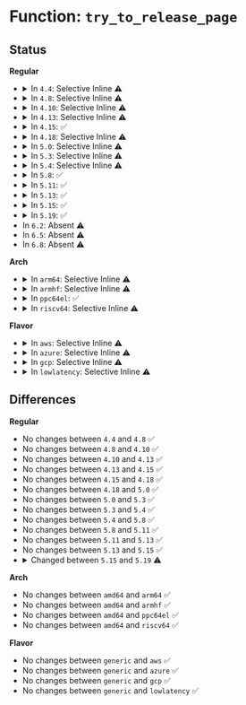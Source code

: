 # Function: <code>try_to_release_page</code>

## Status
<b>Regular</b>
<ul>
<li>
<details>
<summary>In <code>4.4</code>: Selective Inline ⚠️</summary>

```c
int try_to_release_page(struct page *page, gfp_t gfp_mask);
```

**Collision:** Unique Global

**Inline:** Selective

**Transformation:** False

**Instances:**

```
In mm/filemap.c (ffffffff8118d820)
Location: mm/filemap.c:2719
Inline: True
Direct callers:
  - mm/truncate.c:invalidate_inode_pages2_range
  - mm/truncate.c:invalidate_inode_page
  - mm/vmscan.c:shrink_page_list
  - mm/vmscan.c:shrink_active_list
  - fs/splice.c:page_cache_pipe_buf_steal
  - fs/buffer.c:block_invalidatepage
  - fs/ext4/move_extent.c:move_extent_per_page
  - fs/ext4/move_extent.c:move_extent_per_page
  - fs/ext4/move_extent.c:move_extent_per_page
  - fs/ext4/move_extent.c:move_extent_per_page
```
**Symbols:**

```
ffffffff8118d820-ffffffff8118d85f: try_to_release_page (STB_GLOBAL)
```
</details>
</li>
<li>
<details>
<summary>In <code>4.8</code>: Selective Inline ⚠️</summary>

```c
int try_to_release_page(struct page *page, gfp_t gfp_mask);
```

**Collision:** Unique Global

**Inline:** Selective

**Transformation:** False

**Instances:**

```
In mm/filemap.c (ffffffff811a0430)
Location: mm/filemap.c:2892
Inline: True
Direct callers:
  - mm/truncate.c:invalidate_inode_pages2_range
  - mm/truncate.c:invalidate_inode_page
  - mm/vmscan.c:shrink_active_list
  - mm/vmscan.c:shrink_page_list
  - mm/migrate.c:move_to_new_page
  - fs/splice.c:page_cache_pipe_buf_steal
  - fs/buffer.c:block_invalidatepage
  - fs/ext4/move_extent.c:move_extent_per_page
  - fs/ext4/move_extent.c:move_extent_per_page
  - fs/ext4/move_extent.c:move_extent_per_page
  - fs/ext4/move_extent.c:move_extent_per_page
```
**Symbols:**

```
ffffffff811a0430-ffffffff811a047e: try_to_release_page (STB_GLOBAL)
```
</details>
</li>
<li>
<details>
<summary>In <code>4.10</code>: Selective Inline ⚠️</summary>

```c
int try_to_release_page(struct page *page, gfp_t gfp_mask);
```

**Collision:** Unique Global

**Inline:** Selective

**Transformation:** False

**Instances:**

```
In mm/filemap.c (ffffffff811af840)
Location: mm/filemap.c:3008
Inline: True
Direct callers:
  - mm/truncate.c:invalidate_inode_pages2_range
  - mm/truncate.c:invalidate_inode_page
  - mm/vmscan.c:shrink_active_list
  - mm/vmscan.c:shrink_page_list
  - mm/migrate.c:move_to_new_page
  - fs/splice.c:page_cache_pipe_buf_steal
  - fs/buffer.c:block_invalidatepage
  - fs/ext4/move_extent.c:move_extent_per_page
  - fs/ext4/move_extent.c:move_extent_per_page
  - fs/ext4/move_extent.c:move_extent_per_page
  - fs/ext4/move_extent.c:move_extent_per_page
```
**Symbols:**

```
ffffffff811af840-ffffffff811af88e: try_to_release_page (STB_GLOBAL)
```
</details>
</li>
<li>
<details>
<summary>In <code>4.13</code>: Selective Inline ⚠️</summary>

```c
int try_to_release_page(struct page *page, gfp_t gfp_mask);
```

**Collision:** Unique Global

**Inline:** Selective

**Transformation:** False

**Instances:**

```
In mm/filemap.c (ffffffff811b6730)
Location: mm/filemap.c:3142
Inline: True
Direct callers:
  - mm/truncate.c:invalidate_inode_pages2_range
  - mm/truncate.c:invalidate_inode_page
  - mm/vmscan.c:shrink_active_list
  - mm/vmscan.c:shrink_page_list
  - mm/migrate.c:move_to_new_page
  - fs/splice.c:page_cache_pipe_buf_steal
  - fs/buffer.c:block_invalidatepage
  - fs/ext4/move_extent.c:move_extent_per_page
  - fs/ext4/move_extent.c:move_extent_per_page
  - fs/ext4/move_extent.c:move_extent_per_page
  - fs/ext4/move_extent.c:move_extent_per_page
```
**Symbols:**

```
ffffffff811b6730-ffffffff811b677e: try_to_release_page (STB_GLOBAL)
```
</details>
</li>
<li>
<details>
<summary>In <code>4.15</code>: ✅</summary>

```c
int try_to_release_page(struct page *page, gfp_t gfp_mask);
```

**Collision:** Unique Global

**Inline:** No

**Transformation:** False

**Instances:**

```
In mm/filemap.c (ffffffff811ca800)
Location: mm/filemap.c:3318
Inline: False
Direct callers:
  - mm/truncate.c:invalidate_inode_pages2_range
  - mm/truncate.c:invalidate_inode_page
  - mm/vmscan.c:shrink_active_list
  - mm/vmscan.c:shrink_page_list
  - mm/migrate.c:move_to_new_page
  - fs/splice.c:page_cache_pipe_buf_steal
  - fs/buffer.c:block_invalidatepage
  - fs/ext4/move_extent.c:move_extent_per_page
  - fs/ext4/move_extent.c:move_extent_per_page
  - fs/ext4/move_extent.c:move_extent_per_page
  - fs/ext4/move_extent.c:move_extent_per_page
```
**Symbols:**

```
ffffffff811ca800-ffffffff811ca85e: try_to_release_page (STB_GLOBAL)
```
</details>
</li>
<li>
<details>
<summary>In <code>4.18</code>: Selective Inline ⚠️</summary>

```c
int try_to_release_page(struct page *page, gfp_t gfp_mask);
```

**Collision:** Unique Global

**Inline:** Selective

**Transformation:** False

**Instances:**

```
In mm/filemap.c (ffffffff811ebb10)
Location: mm/filemap.c:3318
Inline: True
Direct callers:
  - mm/truncate.c:invalidate_inode_pages2_range
  - mm/truncate.c:invalidate_inode_page
  - mm/vmscan.c:shrink_active_list
  - mm/vmscan.c:shrink_page_list
  - mm/migrate.c:move_to_new_page
  - fs/splice.c:page_cache_pipe_buf_steal
  - fs/buffer.c:block_invalidatepage
  - fs/ext4/move_extent.c:move_extent_per_page
  - fs/ext4/move_extent.c:move_extent_per_page
  - fs/ext4/move_extent.c:move_extent_per_page
  - fs/ext4/move_extent.c:move_extent_per_page
```
**Symbols:**

```
ffffffff811ebb10-ffffffff811ebb6e: try_to_release_page (STB_GLOBAL)
```
</details>
</li>
<li>
<details>
<summary>In <code>5.0</code>: Selective Inline ⚠️</summary>

```c
int try_to_release_page(struct page *page, gfp_t gfp_mask);
```

**Collision:** Unique Global

**Inline:** Selective

**Transformation:** False

**Instances:**

```
In mm/filemap.c (ffffffff811fc6c0)
Location: mm/filemap.c:3387
Inline: True
Direct callers:
  - mm/truncate.c:invalidate_inode_pages2_range
  - mm/truncate.c:invalidate_inode_page
  - mm/vmscan.c:shrink_active_list
  - mm/vmscan.c:shrink_page_list
  - mm/migrate.c:move_to_new_page
  - fs/splice.c:page_cache_pipe_buf_steal
  - fs/buffer.c:block_invalidatepage
  - fs/ext4/move_extent.c:move_extent_per_page
  - fs/ext4/move_extent.c:move_extent_per_page
  - fs/ext4/move_extent.c:move_extent_per_page
  - fs/ext4/move_extent.c:move_extent_per_page
```
**Symbols:**

```
ffffffff811fc6c0-ffffffff811fc71e: try_to_release_page (STB_GLOBAL)
```
</details>
</li>
<li>
<details>
<summary>In <code>5.3</code>: Selective Inline ⚠️</summary>

```c
int try_to_release_page(struct page *page, gfp_t gfp_mask);
```

**Collision:** Unique Global

**Inline:** Selective

**Transformation:** False

**Instances:**

```
In mm/filemap.c (ffffffff81213e20)
Location: mm/filemap.c:3514
Inline: True
Direct callers:
  - mm/truncate.c:invalidate_inode_pages2_range
  - mm/truncate.c:invalidate_inode_page
  - mm/vmscan.c:shrink_active_list
  - mm/vmscan.c:shrink_page_list
  - mm/migrate.c:move_to_new_page
  - mm/memory-failure.c:truncate_error_page
  - fs/splice.c:page_cache_pipe_buf_steal
  - fs/buffer.c:block_invalidatepage
  - fs/ext4/move_extent.c:move_extent_per_page
  - fs/ext4/move_extent.c:move_extent_per_page
  - fs/ext4/move_extent.c:move_extent_per_page
  - fs/ext4/move_extent.c:move_extent_per_page
```
**Symbols:**

```
ffffffff81213e20-ffffffff81213e7f: try_to_release_page (STB_GLOBAL)
```
</details>
</li>
<li>
<details>
<summary>In <code>5.4</code>: Selective Inline ⚠️</summary>

```c
int try_to_release_page(struct page *page, gfp_t gfp_mask);
```

**Collision:** Unique Global

**Inline:** Selective

**Transformation:** False

**Instances:**

```
In mm/filemap.c (ffffffff81221630)
Location: mm/filemap.c:3471
Inline: True
Direct callers:
  - mm/truncate.c:invalidate_inode_pages2_range
  - mm/truncate.c:invalidate_inode_page
  - mm/vmscan.c:shrink_active_list
  - mm/vmscan.c:shrink_page_list
  - mm/migrate.c:move_to_new_page
  - mm/khugepaged.c:collapse_file
  - mm/memory-failure.c:truncate_error_page
  - fs/splice.c:page_cache_pipe_buf_steal
  - fs/buffer.c:block_invalidatepage
  - fs/ext4/move_extent.c:move_extent_per_page
  - fs/ext4/move_extent.c:move_extent_per_page
  - fs/ext4/move_extent.c:move_extent_per_page
  - fs/ext4/move_extent.c:move_extent_per_page
```
**Symbols:**

```
ffffffff81221630-ffffffff8122168f: try_to_release_page (STB_GLOBAL)
```
</details>
</li>
<li>
<details>
<summary>In <code>5.8</code>: ✅</summary>

```c
int try_to_release_page(struct page *page, gfp_t gfp_mask);
```

**Collision:** Unique Global

**Inline:** No

**Transformation:** False

**Instances:**

```
In mm/filemap.c (ffffffff8124e2b0)
Location: mm/filemap.c:3505
Inline: False
Direct callers:
  - mm/truncate.c:invalidate_complete_page2
  - mm/truncate.c:invalidate_inode_page
  - mm/vmscan.c:shrink_active_list
  - mm/vmscan.c:shrink_page_list
  - mm/migrate.c:move_to_new_page
  - mm/khugepaged.c:collapse_file
  - mm/memory-failure.c:truncate_error_page
  - fs/splice.c:page_cache_pipe_buf_try_steal
  - fs/buffer.c:block_invalidatepage
```
**Symbols:**

```
ffffffff8124e2b0-ffffffff8124e30f: try_to_release_page (STB_GLOBAL)
```
</details>
</li>
<li>
<details>
<summary>In <code>5.11</code>: ✅</summary>

```c
int try_to_release_page(struct page *page, gfp_t gfp_mask);
```

**Collision:** Unique Global

**Inline:** No

**Transformation:** False

**Instances:**

```
In mm/filemap.c (ffffffff812586c0)
Location: mm/filemap.c:3599
Inline: False
Direct callers:
  - mm/truncate.c:invalidate_complete_page2
  - mm/truncate.c:invalidate_inode_page
  - mm/vmscan.c:shrink_active_list
  - mm/vmscan.c:shrink_page_list
  - mm/migrate.c:move_to_new_page
  - mm/khugepaged.c:collapse_file
  - mm/memory-failure.c:truncate_error_page
  - fs/splice.c:page_cache_pipe_buf_try_steal
  - fs/buffer.c:block_invalidatepage
```
**Symbols:**

```
ffffffff812586c0-ffffffff8125871f: try_to_release_page (STB_GLOBAL)
```
</details>
</li>
<li>
<details>
<summary>In <code>5.13</code>: ✅</summary>

```c
int try_to_release_page(struct page *page, gfp_t gfp_mask);
```

**Collision:** Unique Global

**Inline:** No

**Transformation:** False

**Instances:**

```
In mm/filemap.c (ffffffff8125cd40)
Location: mm/filemap.c:3847
Inline: False
Direct callers:
  - mm/truncate.c:invalidate_inode_pages2_range
  - mm/truncate.c:invalidate_inode_page
  - mm/vmscan.c:shrink_active_list
  - mm/vmscan.c:shrink_page_list
  - mm/migrate.c:move_to_new_page
  - mm/khugepaged.c:collapse_file
  - mm/memory-failure.c:truncate_error_page
  - fs/splice.c:page_cache_pipe_buf_try_steal
  - fs/buffer.c:block_invalidatepage
```
**Symbols:**

```
ffffffff8125cd40-ffffffff8125cd9f: try_to_release_page (STB_GLOBAL)
```
</details>
</li>
<li>
<details>
<summary>In <code>5.15</code>: ✅</summary>

```c
int try_to_release_page(struct page *page, gfp_t gfp_mask);
```

**Collision:** Unique Global

**Inline:** No

**Transformation:** False

**Instances:**

```
In mm/filemap.c (ffffffff81298cb0)
Location: mm/filemap.c:3958
Inline: False
Direct callers:
  - mm/truncate.c:invalidate_inode_pages2_range
  - mm/truncate.c:invalidate_inode_page
  - mm/vmscan.c:shrink_active_list
  - mm/vmscan.c:shrink_page_list
  - mm/migrate.c:move_to_new_page
  - mm/khugepaged.c:collapse_file
  - mm/memory-failure.c:truncate_error_page
  - fs/splice.c:page_cache_pipe_buf_try_steal
  - fs/buffer.c:block_invalidatepage
```
**Symbols:**

```
ffffffff81298cb0-ffffffff81298d12: try_to_release_page (STB_GLOBAL)
```
</details>
</li>
<li>
<details>
<summary>In <code>5.19</code>: ✅</summary>

```c
int try_to_release_page(struct page *page, gfp_t gfp);
```

**Collision:** Unique Global

**Inline:** No

**Transformation:** False

**Instances:**

```
In mm/folio-compat.c (ffffffff81300ef0)
Location: mm/folio-compat.c:148
Inline: False
Direct callers:
  - mm/vmscan.c:shrink_active_list
  - mm/migrate.c:move_to_new_folio
  - mm/khugepaged.c:collapse_file
  - mm/memory-failure.c:truncate_error_page
```
**Symbols:**

```
ffffffff81300ef0-ffffffff81300f51: try_to_release_page (STB_GLOBAL)
```
</details>
</li>
<li>
In <code>6.2</code>: Absent ⚠️
</li>
<li>
In <code>6.5</code>: Absent ⚠️
</li>
<li>
In <code>6.8</code>: Absent ⚠️
</li>
</ul>
<b>Arch</b>
<ul>
<li>
<details>
<summary>In <code>arm64</code>: Selective Inline ⚠️</summary>

```c
int try_to_release_page(struct page *page, gfp_t gfp_mask);
```

**Collision:** Unique Global

**Inline:** Selective

**Transformation:** False

**Instances:**

```
In mm/filemap.c (ffff8000102ae1d8)
Location: mm/filemap.c:3471
Inline: True
Direct callers:
  - mm/truncate.c:invalidate_inode_pages2_range
  - mm/truncate.c:invalidate_inode_page
  - mm/vmscan.c:shrink_active_list
  - mm/vmscan.c:shrink_page_list
  - mm/migrate.c:move_to_new_page
  - mm/khugepaged.c:collapse_file
  - mm/memory-failure.c:truncate_error_page
  - fs/splice.c:page_cache_pipe_buf_steal
  - fs/buffer.c:block_invalidatepage
  - fs/ext4/move_extent.c:move_extent_per_page
  - fs/ext4/move_extent.c:move_extent_per_page
  - fs/ext4/move_extent.c:move_extent_per_page
  - fs/ext4/move_extent.c:move_extent_per_page
```
**Symbols:**

```
ffff8000102ae1d8-ffff8000102ae274: try_to_release_page (STB_GLOBAL)
```
</details>
</li>
<li>
<details>
<summary>In <code>armhf</code>: Selective Inline ⚠️</summary>

```c
int try_to_release_page(struct page *page, gfp_t gfp_mask);
```

**Collision:** Unique Global

**Inline:** Selective

**Transformation:** False

**Instances:**

```
In mm/filemap.c (c04db750)
Location: mm/filemap.c:3471
Inline: True
Direct callers:
  - mm/truncate.c:invalidate_inode_pages2_range
  - mm/truncate.c:invalidate_inode_page
  - mm/vmscan.c:shrink_active_list
  - mm/vmscan.c:shrink_page_list
  - mm/migrate.c:move_to_new_page
  - fs/splice.c:page_cache_pipe_buf_steal
  - fs/buffer.c:block_invalidatepage
  - fs/ext4/move_extent.c:move_extent_per_page
  - fs/ext4/move_extent.c:move_extent_per_page
  - fs/ext4/move_extent.c:move_extent_per_page
  - fs/ext4/move_extent.c:move_extent_per_page
```
**Symbols:**

```
c04db750-c04db7d8: try_to_release_page (STB_GLOBAL)
```
</details>
</li>
<li>
<details>
<summary>In <code>ppc64el</code>: ✅</summary>

```c
int try_to_release_page(struct page *page, gfp_t gfp_mask);
```

**Collision:** Unique Global

**Inline:** No

**Transformation:** False

**Instances:**

```
In mm/filemap.c (c000000000362f60)
Location: mm/filemap.c:3471
Inline: False
Direct callers:
  - mm/truncate.c:invalidate_inode_pages2_range
  - mm/truncate.c:invalidate_inode_page
  - mm/vmscan.c:shrink_active_list
  - mm/vmscan.c:shrink_page_list
  - mm/migrate.c:move_to_new_page
  - mm/khugepaged.c:collapse_file
  - mm/memory-failure.c:truncate_error_page
  - fs/splice.c:page_cache_pipe_buf_steal
  - fs/buffer.c:block_invalidatepage
  - fs/ext4/move_extent.c:move_extent_per_page
  - fs/ext4/move_extent.c:move_extent_per_page
  - fs/ext4/move_extent.c:move_extent_per_page
  - fs/ext4/move_extent.c:move_extent_per_page
```
**Symbols:**

```
c000000000362f60-c000000000363048: try_to_release_page (STB_GLOBAL)
```
</details>
</li>
<li>
<details>
<summary>In <code>riscv64</code>: Selective Inline ⚠️</summary>

```c
int try_to_release_page(struct page *page, gfp_t gfp_mask);
```

**Collision:** Unique Global

**Inline:** Selective

**Transformation:** False

**Instances:**

```
In mm/filemap.c (ffffffe0001d4e14)
Location: mm/filemap.c:3471
Inline: True
Direct callers:
  - mm/truncate.c:invalidate_inode_pages2_range
  - mm/truncate.c:invalidate_inode_page
  - mm/vmscan.c:shrink_active_list
  - mm/vmscan.c:shrink_page_list
  - mm/migrate.c:move_to_new_page
  - fs/splice.c:page_cache_pipe_buf_steal
  - fs/buffer.c:block_invalidatepage
  - fs/ext4/move_extent.c:move_extent_per_page
  - fs/ext4/move_extent.c:move_extent_per_page
  - fs/ext4/move_extent.c:move_extent_per_page
  - fs/ext4/move_extent.c:move_extent_per_page
```
**Symbols:**

```
ffffffe0001d4e14-ffffffe0001d4ea2: try_to_release_page (STB_GLOBAL)
```
</details>
</li>
</ul>
<b>Flavor</b>
<ul>
<li>
<details>
<summary>In <code>aws</code>: Selective Inline ⚠️</summary>

```c
int try_to_release_page(struct page *page, gfp_t gfp_mask);
```

**Collision:** Unique Global

**Inline:** Selective

**Transformation:** False

**Instances:**

```
In mm/filemap.c (ffffffff81219c80)
Location: mm/filemap.c:3471
Inline: True
Direct callers:
  - mm/truncate.c:invalidate_inode_pages2_range
  - mm/truncate.c:invalidate_inode_page
  - mm/vmscan.c:shrink_active_list
  - mm/vmscan.c:shrink_page_list
  - mm/migrate.c:move_to_new_page
  - mm/khugepaged.c:collapse_file
  - mm/memory-failure.c:truncate_error_page
  - fs/splice.c:page_cache_pipe_buf_steal
  - fs/buffer.c:block_invalidatepage
  - fs/ext4/move_extent.c:move_extent_per_page
  - fs/ext4/move_extent.c:move_extent_per_page
  - fs/ext4/move_extent.c:move_extent_per_page
  - fs/ext4/move_extent.c:move_extent_per_page
```
**Symbols:**

```
ffffffff81219c80-ffffffff81219cdf: try_to_release_page (STB_GLOBAL)
```
</details>
</li>
<li>
<details>
<summary>In <code>azure</code>: Selective Inline ⚠️</summary>

```c
int try_to_release_page(struct page *page, gfp_t gfp_mask);
```

**Collision:** Unique Global

**Inline:** Selective

**Transformation:** False

**Instances:**

```
In mm/filemap.c (ffffffff8120ce90)
Location: mm/filemap.c:3471
Inline: True
Direct callers:
  - mm/truncate.c:invalidate_inode_pages2_range
  - mm/truncate.c:invalidate_inode_page
  - mm/vmscan.c:shrink_active_list
  - mm/vmscan.c:shrink_page_list
  - mm/migrate.c:move_to_new_page
  - mm/khugepaged.c:collapse_file
  - mm/memory-failure.c:truncate_error_page
  - fs/splice.c:page_cache_pipe_buf_steal
  - fs/buffer.c:block_invalidatepage
  - fs/ext4/move_extent.c:move_extent_per_page
  - fs/ext4/move_extent.c:move_extent_per_page
  - fs/ext4/move_extent.c:move_extent_per_page
  - fs/ext4/move_extent.c:move_extent_per_page
```
**Symbols:**

```
ffffffff8120ce90-ffffffff8120ceef: try_to_release_page (STB_GLOBAL)
```
</details>
</li>
<li>
<details>
<summary>In <code>gcp</code>: Selective Inline ⚠️</summary>

```c
int try_to_release_page(struct page *page, gfp_t gfp_mask);
```

**Collision:** Unique Global

**Inline:** Selective

**Transformation:** False

**Instances:**

```
In mm/filemap.c (ffffffff81217a20)
Location: mm/filemap.c:3471
Inline: True
Direct callers:
  - mm/truncate.c:invalidate_inode_pages2_range
  - mm/truncate.c:invalidate_inode_page
  - mm/vmscan.c:shrink_active_list
  - mm/vmscan.c:shrink_page_list
  - mm/migrate.c:move_to_new_page
  - mm/khugepaged.c:collapse_file
  - mm/memory-failure.c:truncate_error_page
  - fs/splice.c:page_cache_pipe_buf_steal
  - fs/buffer.c:block_invalidatepage
  - fs/ext4/move_extent.c:move_extent_per_page
  - fs/ext4/move_extent.c:move_extent_per_page
  - fs/ext4/move_extent.c:move_extent_per_page
  - fs/ext4/move_extent.c:move_extent_per_page
```
**Symbols:**

```
ffffffff81217a20-ffffffff81217a7f: try_to_release_page (STB_GLOBAL)
```
</details>
</li>
<li>
<details>
<summary>In <code>lowlatency</code>: Selective Inline ⚠️</summary>

```c
int try_to_release_page(struct page *page, gfp_t gfp_mask);
```

**Collision:** Unique Global

**Inline:** Selective

**Transformation:** False

**Instances:**

```
In mm/filemap.c (ffffffff81226ae0)
Location: mm/filemap.c:3471
Inline: True
Direct callers:
  - mm/truncate.c:invalidate_inode_pages2_range
  - mm/truncate.c:invalidate_inode_page
  - mm/vmscan.c:shrink_active_list
  - mm/vmscan.c:shrink_page_list
  - mm/migrate.c:move_to_new_page
  - mm/khugepaged.c:collapse_file
  - mm/memory-failure.c:truncate_error_page
  - fs/splice.c:page_cache_pipe_buf_steal
  - fs/buffer.c:block_invalidatepage
  - fs/ext4/move_extent.c:move_extent_per_page
  - fs/ext4/move_extent.c:move_extent_per_page
  - fs/ext4/move_extent.c:move_extent_per_page
  - fs/ext4/move_extent.c:move_extent_per_page
```
**Symbols:**

```
ffffffff81226ae0-ffffffff81226b3f: try_to_release_page (STB_GLOBAL)
```
</details>
</li>
</ul>

## Differences
<b>Regular</b>
<ul>
<li>
No changes between <code>4.4</code> and <code>4.8</code> ✅
</li>
<li>
No changes between <code>4.8</code> and <code>4.10</code> ✅
</li>
<li>
No changes between <code>4.10</code> and <code>4.13</code> ✅
</li>
<li>
No changes between <code>4.13</code> and <code>4.15</code> ✅
</li>
<li>
No changes between <code>4.15</code> and <code>4.18</code> ✅
</li>
<li>
No changes between <code>4.18</code> and <code>5.0</code> ✅
</li>
<li>
No changes between <code>5.0</code> and <code>5.3</code> ✅
</li>
<li>
No changes between <code>5.3</code> and <code>5.4</code> ✅
</li>
<li>
No changes between <code>5.4</code> and <code>5.8</code> ✅
</li>
<li>
No changes between <code>5.8</code> and <code>5.11</code> ✅
</li>
<li>
No changes between <code>5.11</code> and <code>5.13</code> ✅
</li>
<li>
No changes between <code>5.13</code> and <code>5.15</code> ✅
</li>
<li>
<details>
<summary>Changed between <code>5.15</code> and <code>5.19</code> ⚠️</summary>
<ul>
<li>
<b>Param added. </b>
<code>gfp_t gfp</code>
</li>
<li>
<b>Param removed. </b>
<code>gfp_t gfp_mask</code>
</li>
</ul>
</details>
</li>
</ul>
<b>Arch</b>
<ul>
<li>
No changes between <code>amd64</code> and <code>arm64</code> ✅
</li>
<li>
No changes between <code>amd64</code> and <code>armhf</code> ✅
</li>
<li>
No changes between <code>amd64</code> and <code>ppc64el</code> ✅
</li>
<li>
No changes between <code>amd64</code> and <code>riscv64</code> ✅
</li>
</ul>
<b>Flavor</b>
<ul>
<li>
No changes between <code>generic</code> and <code>aws</code> ✅
</li>
<li>
No changes between <code>generic</code> and <code>azure</code> ✅
</li>
<li>
No changes between <code>generic</code> and <code>gcp</code> ✅
</li>
<li>
No changes between <code>generic</code> and <code>lowlatency</code> ✅
</li>
</ul>
